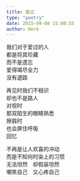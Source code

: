 ```yaml
---  
title: 爱过  
type: "poetry"  
date: 2015-09-08 15:08:55  
author: Herb  
---  
```

我们对于爱过的人  
都是将其珍藏  
而不是遗忘  
爱得竭尽全力  
没有退路  

再见时我们不相识  
却也不是路人  
对视时  
那双陌生的眼睛熟悉  
擦肩时  
也会屏住呼吸  
回忆  

不再是让人欢喜的冲动  
而是不知何时染上的习惯  
无法坦然　却假装坦然  
嘲笑自己　又心疼自己